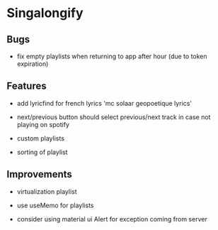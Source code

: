 ﻿# Singalongify

## Bugs

- fix empty playlists when returning to app after hour (due to token expiration)

## Features

- add lyricfind for french lyrics 'mc solaar geopoetique lyrics'
- next/previous button should select previous/next track in case not playing on spotify

- custom playlists
- sorting of playlist

## Improvements

- virtualization playlist

- use useMemo for playlists
- consider using material ui Alert for exception coming from server
